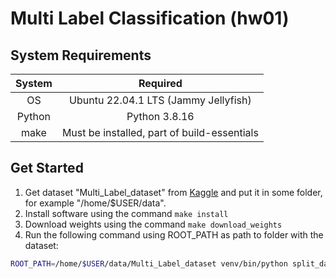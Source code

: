 #  Multi Label Classification (hw01)

## System Requirements
|System  |Required                                   |
|:------:|:-----------------------------------------:|
|OS      |Ubuntu 22.04.1 LTS (Jammy Jellyfish)       |
|Python  |Python 3.8.16                              |
|make    |Must be installed, part of build-essentials|

## Get Started
1. Get dataset "Multi_Label_dataset" from [Kaggle](https://www.kaggle.com/c/planet-understanding-the-amazon-from-space/overview) and put it in some folder, for example "/home/$USER/data".
2. Install software using the command `make install`
3. Download weights using the command `make download_weights`
4. Run the following command using ROOT_PATH as path to folder with the dataset:
```bash
ROOT_PATH=/home/$USER/data/Multi_Label_dataset venv/bin/python split_dataset.py &> split.log
```
